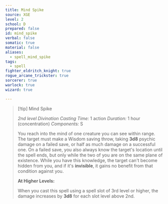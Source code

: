 ```yaml
---
title: Mind Spike
source: XGE
level: 2
school: D
prepared: false
id: mind_spike
verbal: false
somatic: true
material: false
aliases:
  - spell_mind_spike
tags:
  - spell
fighter_eldritch_knight: true
rogue_arcane_trickster: true
sorcerer: true
warlock: true
wizard: true

---
```

>[!tip] Mind Spike
>
> *2nd level Divination*
> *Casting Time:* 1 action
> *Duration:* 1 hour (concentration)
> *Components:* S
>
>You reach into the mind of one creature you can see within range. The target must make a Wisdom saving throw, taking **3d8** psychic damage on a failed save, or half as much damage on a successful one. On a failed save, you also always know the target's location until the spell ends, but only while the two of you are on the same plane of existence. While you have this knowledge, the target can't become hidden from you, and if it's **invisible**, it gains no benefit from that condition against you.
>
>**At Higher Levels:**
>
>When you cast this spell using a spell slot of 3rd level or higher, the damage increases by **3d8** for each slot level above 2nd.
>

